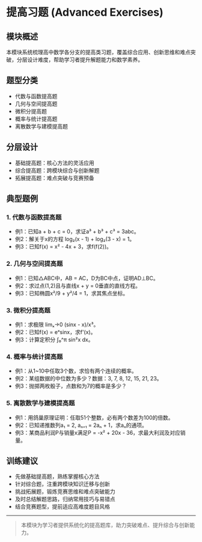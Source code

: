 # 提高习题 (Advanced Exercises)

## 模块概述

本模块系统梳理高中数学各分支的提高类习题，覆盖综合应用、创新思维和难点突破，分层设计难度，帮助学习者提升解题能力和数学素养。

## 题型分类

- 代数与函数提高题
- 几何与空间提高题
- 微积分提高题
- 概率与统计提高题
- 离散数学与建模提高题

## 分层设计

- 基础提高题：核心方法的灵活应用
- 综合提高题：跨模块综合与创新解题
- 拓展提高题：难点突破与竞赛预备

## 典型题例

### 1. 代数与函数提高题

- 例1：已知a + b + c = 0，求证a³ + b³ + c³ = 3abc。
- 例2：解关于x的方程 log₂(x - 1) + log₂(3 - x) = 1。
- 例3：已知f(x) = x² - 4x + 3，求f(f(2))。

### 2. 几何与空间提高题

- 例1：已知△ABC中，AB = AC，D为BC中点，证明AD⊥BC。
- 例2：求过点(1,2)且与直线x + y = 0垂直的直线方程。
- 例3：已知椭圆x²/9 + y²/4 = 1，求其焦点坐标。

### 3. 微积分提高题

- 例1：求极限 limₓ→0 (sinx - x)/x³。
- 例2：已知f(x) = eˣsinx，求f'(x)。
- 例3：计算定积分 ∫₀^π sin²x dx。

### 4. 概率与统计提高题

- 例1：从1~10中任取3个数，求恰有两个连续的概率。
- 例2：某组数据的中位数为多少？数据：3, 7, 8, 12, 15, 21, 23。
- 例3：抛掷两枚骰子，点数和为7的概率是多少？

### 5. 离散数学与建模提高题

- 例1：用鸽巢原理证明：任取51个整数，必有两个数差为100的倍数。
- 例2：已知递推数列a₁ = 2, aₙ₊₁ = 2aₙ + 1，求aₙ的通项。
- 例3：某商品利润P与销量x满足P = -x² + 20x - 36，求最大利润及对应销量。

## 训练建议

- 先做基础提高题，熟练掌握核心方法
- 针对综合题，注重跨模块知识迁移与创新
- 挑战拓展题，锻炼竞赛思维和难点突破能力
- 及时总结解题思路，归纳常用技巧与易错点
- 结合竞赛题型，提前适应高难度题目风格

---

> 本模块为学习者提供系统化的提高题库，助力突破难点、提升综合与创新能力。
